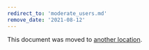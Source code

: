 ```yaml
---
redirect_to: 'moderate_users.md'
remove_date: '2021-08-12'
---
```


This document was moved to [another location](moderate_users.md).

<!-- This redirect file can be deleted after <2021-08-12>. -->
<!-- Before deletion, see: https://docs.gitlab.com/ee/development/documentation/#move-or-rename-a-page -->
